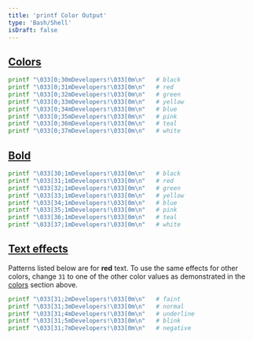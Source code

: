 ```yaml
---
title: 'printf Color Output'
type: 'Bash/Shell'
isDraft: false
---
```


## [Colors](#colors)

```sh
printf "\033[0;30mDevelopers!\033[0m\n"   # black
printf "\033[0;31mDevelopers!\033[0m\n"   # red
printf "\033[0;32mDevelopers!\033[0m\n"   # green
printf "\033[0;33mDevelopers!\033[0m\n"   # yellow
printf "\033[0;34mDevelopers!\033[0m\n"   # blue
printf "\033[0;35mDevelopers!\033[0m\n"   # pink
printf "\033[0;36mDevelopers!\033[0m\n"   # teal
printf "\033[0;37mDevelopers!\033[0m\n"   # white
```

## [Bold](#bold)

```sh
printf "\033[30;1mDevelopers!\033[0m\n"   # black
printf "\033[31;1mDevelopers!\033[0m\n"   # red
printf "\033[32;1mDevelopers!\033[0m\n"   # green
printf "\033[33;1mDevelopers!\033[0m\n"   # yellow
printf "\033[34;1mDevelopers!\033[0m\n"   # blue
printf "\033[35;1mDevelopers!\033[0m\n"   # pink
printf "\033[36;1mDevelopers!\033[0m\n"   # teal
printf "\033[37;1mDevelopers!\033[0m\n"   # white
```

## [Text effects](#text-effects)

Patterns listed below are for **red** text. To use the same effects for other colors, change `31` to one of the other color values as demonstrated in the [colors](#colors) section above.

```sh
printf "\033[31;2mDevelopers!\033[0m\n"   # faint
printf "\033[31;3mDevelopers!\033[0m\n"   # normal
printf "\033[31;4mDevelopers!\033[0m\n"   # underline
printf "\033[31;5mDevelopers!\033[0m\n"   # blink
printf "\033[31;7mDevelopers!\033[0m\n"   # negative
```
